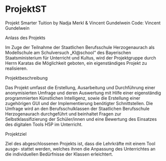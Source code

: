 # ProjektST
Projekt Smarter Tuition by Nadja Merkl &amp; Vincent Gundelwein
Code: Vincent Gundelwein


Anlass des Projekts

Im Zuge der Teilnahme der Staatlichen Berufsschule Herzogenaurach als Modellschule am Schulversuch „KI@school“ des Bayerischen Staatsministerium für Unterricht und Kultus, wird der Projektgruppe durch Herrn Karatas die Möglichkeit geboten, ein eigenständiges Projekt zu realisieren. 


Projektbeschreibung

Das Projekt umfasst die Erstellung, Ausarbeitung und Durchführung einer anonymisierten Umfrage und deren Auswertung mit Hilfe einer eigenständig programmierten Künstlichen Intelligenz, sowie die Erstellung einer zugehörigen GUI und der Implementierung benötigter Schnittstellen. Die Umfrage wird an den Berufsschulklassen der Staatlichen Berufsschule Herzogenaurach durchgeführt und beinhaltet Fragen zur Selbstklassifizierung der Schüler/innen und eine Bewertung des Einsatzes des digitalen Tools H5P im Unterricht.


Projektziel

Ziel des abgeschlossenen Projekts ist, dass die Lehrkräfte mit einem Tool ausge- stattet werden, welches ihnen die Anpassung des Unterrichtes an die individuellen Bedürfnisse der Klassen erleichtert.
